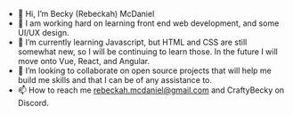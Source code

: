 - 👋 Hi, I’m Becky (Rebeckah) McDaniel
- 👀 I am working hard on learning front end web development, and some UI/UX design. 
- 🌱 I’m currently learning Javascript, but HTML and CSS are still somewhat new, so I will be continuing to learn those. In the future I will move onto Vue, React, and Angular.
- 💞️ I’m looking to collaborate on open source projects that will help me build me skills and that I can be of any assistance to.
- 📫 How to reach me rebeckah.mcdaniel@gmail.com and CraftyBecky on Discord.

<!---
CraftyBecky/CraftyBecky is a ✨ special ✨ repository because its `README.md` (this file) appears on your GitHub profile.
You can click the Preview link to take a look at your changes.
--->
